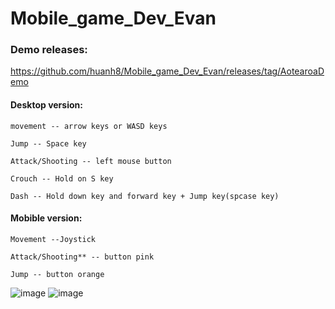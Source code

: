 # Mobile_game_Dev_Evan

### Demo releases:
  https://github.com/huanh8/Mobile_game_Dev_Evan/releases/tag/AotearoaDemo


#### Desktop version:

    movement -- arrow keys or WASD keys

    Jump -- Space key 

    Attack/Shooting -- left mouse button

    Crouch -- Hold on S key

    Dash -- Hold down key and forward key + Jump key(spcase key)

#### Mobible version:

    Movement --Joystick

    Attack/Shooting** -- button pink

    Jump -- button orange

![image](https://user-images.githubusercontent.com/71423494/202316104-4f8cd6c8-c6d2-4d3e-93d4-55c36a8a5429.png)
![image](https://user-images.githubusercontent.com/71423494/201510228-14d4bb76-0b53-41f9-b82f-fbc4bcde183a.png)
